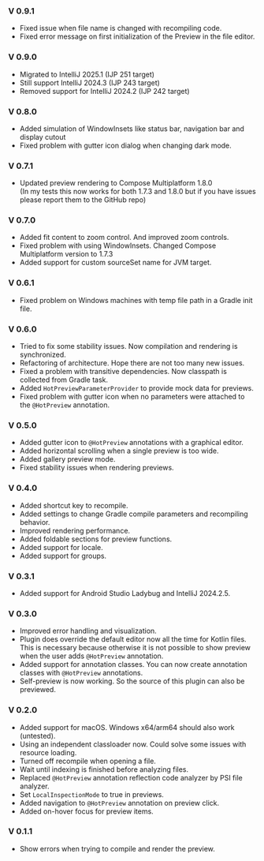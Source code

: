 ### V 0.9.1
- Fixed issue when file name is changed with recompiling code.
- Fixed error message on first initialization of the Preview in the file editor.

### V 0.9.0
- Migrated to IntelliJ 2025.1 (IJP 251 target)
- Still support IntelliJ 2024.3 (IJP 243 target)
- Removed support for IntelliJ 2024.2 (IJP 242 target)

### V 0.8.0
- Added simulation of WindowInsets like status bar, navigation bar and display cutout
- Fixed problem with gutter icon dialog when changing dark mode.

### V 0.7.1
- Updated preview rendering to Compose Multiplatform 1.8.0  
  (In my tests this now works for both 1.7.3 and 1.8.0 but if you have issues please report them to the GitHub repo)

### V 0.7.0
- Added fit content to zoom control. And improved zoom controls.
- Fixed problem with using WindowInsets. Changed Compose Multiplatform version to 1.7.3
- Added support for custom sourceSet name for JVM target.

### V 0.6.1
- Fixed problem on Windows machines with temp file path in a Gradle init file.

### V 0.6.0
- Tried to fix some stability issues. Now compilation and rendering is synchronized.
- Refactoring of architecture. Hope there are not too many new issues.
- Fixed a problem with transitive dependencies. Now classpath is collected from Gradle task.
- Added `HotPreviewParameterProvider` to provide mock data for previews.
- Fixed problem with gutter icon when no parameters were attached to the `@HotPreview` annotation.

### V 0.5.0
- Added gutter icon to `@HotPreview` annotations with a graphical editor.
- Added horizontal scrolling when a single preview is too wide.
- Added gallery preview mode.
- Fixed stability issues when rendering previews.

### V 0.4.0
- Added shortcut key to recompile.
- Added settings to change Gradle compile parameters and recompiling behavior.
- Improved rendering performance.
- Added foldable sections for preview functions.
- Added support for locale.
- Added support for groups.

### V 0.3.1
- Added support for Android Studio Ladybug and IntelliJ 2024.2.5.

### V 0.3.0
- Improved error handling and visualization.
- Plugin does override the default editor now all the time for Kotlin files.  
  This is necessary because otherwise it is not possible to show preview when the user adds `@HotPreview` annotation.
- Added support for annotation classes. You can now create annotation classes with `@HotPreview` annotations.
- Self-preview is now working. So the source of this plugin can also be previewed.

### V 0.2.0
- Added support for macOS. Windows x64/arm64 should also work (untested).
- Using an independent classloader now. Could solve some issues with resource loading.
- Turned off recompile when opening a file.
- Wait until indexing is finished before analyzing files.
- Replaced `@HotPreview` annotation reflection code analyzer by PSI file analyzer.
- Set `LocalInspectionMode` to true in previews.
- Added navigation to `@HotPreview` annotation on preview click.
- Added on-hover focus for preview items.

### V 0.1.1
- Show errors when trying to compile and render the preview.
